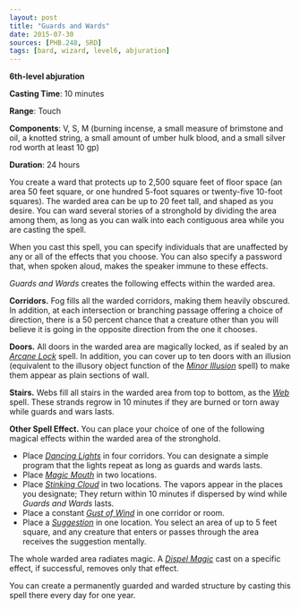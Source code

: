 ```yaml
---
layout: post
title: "Guards and Wards"
date: 2015-07-30
sources: [PHB.248, SRD]
tags: [bard, wizard, level6, abjuration]
---
```


**6th-level abjuration**

**Casting Time**: 10 minutes

**Range**: Touch

**Components**: V, S, M (burning incense, a small measure of brimstone and oil, a knotted string, a small amount of umber hulk blood, and a small silver rod worth at least 10 gp)

**Duration**: 24 hours

You create a ward that protects up to 2,500 square feet of floor space (an area 50 feet square, or one hundred 5-foot squares or twenty-five 10-foot squares). The warded area can be up to 20 feet tall, and shaped as you desire. You can ward several stories of a stronghold by dividing the area among them, as long as you can walk into each contiguous area while you are casting the spell.

When you cast this spell, you can specify individuals that are unaffected by any or all of the effects that you choose. You can also specify a password that, when spoken aloud, makes the speaker immune to these effects.

*Guards and Wards* creates the following effects within the warded area.

**Corridors.** Fog fills all the warded corridors, making them heavily obscured. In addition, at each intersection or branching passage offering a choice of direction, there is a 50 percent chance that a creature other than you will believe it is going in the opposite direction from the one it chooses.

**Doors.** All doors in the warded area are magically locked, as if sealed by an *[Arcane Lock](arcane-lock)* spell. In addition, you can cover up to ten doors with an illusion (equivalent to the illusory object function of the *[Minor Illusion](minor-illusion)* spell) to make them appear as plain sections of wall.

**Stairs.** Webs fill all stairs in the warded area from top to bottom, as the *[Web](web)* spell. These strands regrow in 10 minutes if they are burned or torn away while guards and wars lasts.

**Other Spell Effect.** You can place your choice of one of the following magical effects within the warded area of the stronghold.

* Place *[Dancing Lights](dancing-lights)* in four corridors. You can designate a simple program that the lights repeat as long as guards and wards lasts.
* Place *[Magic Mouth](magic-mouth)* in two locations.
* Place *[Stinking Cloud](stinking-cloud)* in two locations. The vapors appear in the places you designate; They return within 10 minutes if dispersed by wind while *Guards and Wards* lasts.
* Place a constant *[Gust of Wind](gust-of-wind)* in one corridor or room.
* Place a *[Suggestion](suggestion)* in one location. You select an area of up to 5 feet square, and any creature that enters or passes through the area receives the suggestion mentally.

The whole warded area radiates magic. A *[Dispel Magic](dispel-magic)* cast on a specific effect, if successful, removes only that effect.

You can create a permanently guarded and warded structure by casting this spell there every day for one year.
